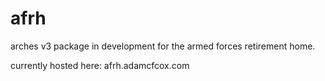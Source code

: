 # afrh
arches v3 package in development for the armed forces retirement home.

currently hosted here: afrh.adamcfcox.com

